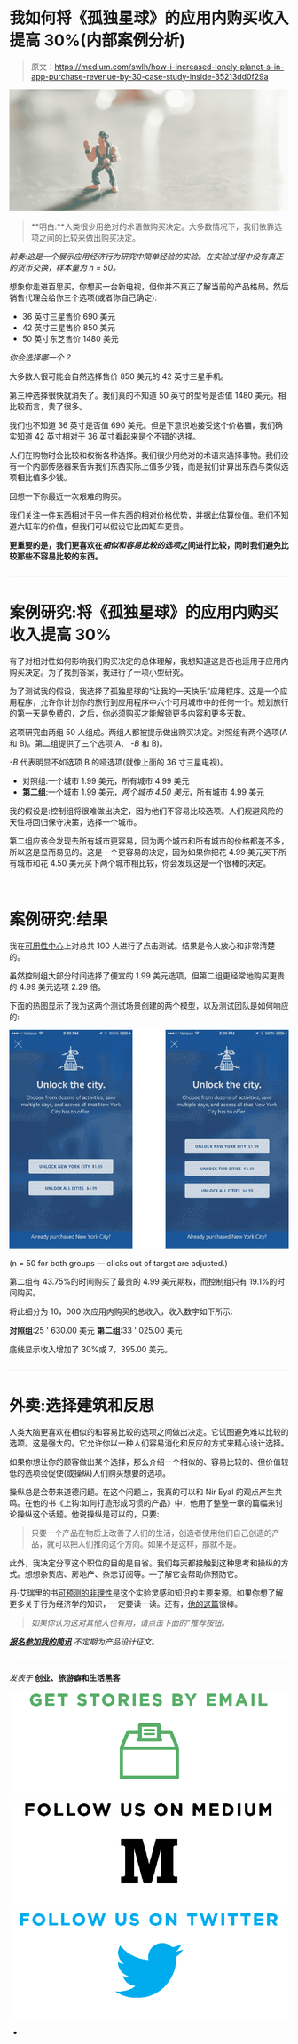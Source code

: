 # 我如何将《孤独星球》的应用内购买收入提高 30%(内部案例分析)

> 原文：<https://medium.com/swlh/how-i-increased-lonely-planet-s-in-app-purchase-revenue-by-30-case-study-inside-35213dd0f29a>

![](img/50aabe1378add7e1542a88a8da98074d.png)

> **明白:**人类很少用绝对的术语做购买决定。大多数情况下，我们依靠选项之间的比较来做出购买决定。

*前奏:这是一个展示应用经济行为研究中简单经验的实验。在实验过程中没有真正的货币交换，样本量为 n = 50。*

想象你走进百思买。你想买一台新电视，但你并不真正了解当前的产品格局。然后销售代理会给你三个选项(或者你自己确定):

*   36 英寸三星售价 690 美元
*   42 英寸三星售价 850 美元
*   50 英寸东芝售价 1480 美元

*你会选择哪一个？*

大多数人很可能会自然选择售价 850 美元的 42 英寸三星手机。

第三种选择很快就消失了。我们真的不知道 50 英寸的型号是否值 1480 美元。相比较而言，贵了很多。

我们也不知道 36 英寸是否值 690 美元。但是下意识地接受这个价格锚，我们确实知道 42 英寸相对于 36 英寸看起来是个不错的选择。

人们在购物时会比较和权衡各种选择。我们很少用绝对的术语来选择事物。我们没有一个内部传感器来告诉我们东西实际上值多少钱，而是我们计算出东西与类似选项相比值多少钱。

回想一下你最近一次艰难的购买。

我们关注一件东西相对于另一件东西的相对价格优势，并据此估算价值。我们不知道六缸车的价值，但我们可以假设它比四缸车更贵。

**更重要的是，我们更喜欢在*相似和容易比较的选项*之间进行比较，同时我们避免比较那些不容易比较的东西。**

![](img/d1f1db60adb711201f66040c9abf8ee2.png)

# 案例研究:将《孤独星球》的应用内购买收入提高 30%

有了对相对性如何影响我们购买决定的总体理解，我想知道这是否也适用于应用内购买决定。为了找到答案，我进行了一项小型研究。

为了测试我的假设，我选择了孤独星球的“让我的一天快乐”应用程序。这是一个应用程序，允许你计划你的旅行到应用程序中六个可用城市中的任何一个。规划旅行的第一天是免费的，之后，你必须购买才能解锁更多内容和更多天数。

这项研究由两组 50 人组成。两组人都被提示做出购买决定。对照组有两个选项(A 和 B)。第二组提供了三个选项(A、 *-B* 和 B)。

*-B* 代表明显不如选项 B 的哑选项(就像上面的 36 寸三星电视)。

*   对照组:一个城市 1.99 美元，所有城市 4.99 美元
*   **第二组**:一个城市 1.99 美元，*两个城市 4.50 美元*，所有城市 4.99 美元

我的假设是:控制组将很难做出决定，因为他们不容易比较选项。人们规避风险的天性将回归保守决策，选择一个城市。

第二组应该会发现去所有城市更容易，因为两个城市和所有城市的价格都差不多，所以这是显而易见的。这是一个更容易的决定，因为如果你把花 4.99 美元买下所有城市和花 4.50 美元买下两个城市相比较，你会发现这是一个很棒的决定。

![](img/d1f1db60adb711201f66040c9abf8ee2.png)

# 案例研究:结果

我在[可用性中心](https://usabilityhub.com/)上对总共 100 人进行了点击测试。结果是令人放心和非常清楚的。

虽然控制组大部分时间选择了便宜的 1.99 美元选项，但第二组更经常地购买更贵的 4.99 美元选项 2.29 倍。

下面的热图显示了我为这两个测试场景创建的两个模型，以及测试团队是如何响应的:

![](img/530cd621f409d9c75dc8761a657f8fa2.png)

(n = 50 for both groups — clicks out of target are adjusted.)

第二组有 43.75%的时间购买了最贵的 4.99 美元期权，而控制组只有 19.1%的时间购买。

将此细分为 10，000 次应用内购买的总收入，收入数字如下所示:

**对照组**:25 ' 630.00 美元
**第二组**:33 ' 025.00 美元

底线显示收入增加了 30%或 7，395.00 美元。

![](img/d1f1db60adb711201f66040c9abf8ee2.png)

# 外卖:选择建筑和反思

人类大脑更喜欢在相似的和容易比较的选项之间做出决定。它试图避免难以比较的选项。这是强大的。它允许你以一种人们容易消化和反应的方式来精心设计选择。

如果你想让你的顾客做出某个选择，那么介绍一个相似的、容易比较的、但价值较低的选项会促使(或操纵)人们购买想要的选项。

操纵总是会带来道德问题。在这个问题上，我真的可以和 Nir Eyal 的观点产生共鸣。在他的书《上钩:如何打造形成习惯的产品》中，他用了整整一章的篇幅来讨论操纵这个话题。他说操纵是可以的，只要:

> 只要一个产品在物质上改善了人们的生活，创造者使用他们自己创造的产品，就可以把人们推向这个方向。如果不是这样，那就不是。

此外，我决定分享这个职位的目的是自省。我们每天都接触到这种思考和操纵的方式。想想杂货店、房地产、杂志订阅等。—了解它会帮助你预防它。

丹·艾瑞里的书[可预测的非理性](http://www.amazon.com/Predictably-Irrational-Revised-Expanded-Edition/dp/0061353248)是这个实验灵感和知识的主要来源。如果你想了解更多关于行为经济学的知识，一定要读一读。还有，[他的这篇](http://danariely.com/the-books/excerpted-from-chapter-1-%E2%80%93-the-truth-about-relativity-2/)很棒。

> *如果你认为这对其他人也有用，请点击下面的“*推荐*按钮。*

[***报名参加我的简讯***](http://www.thierrymeier.com/mailinglist.html) *不定期为产品设计征文。*

![](img/71d955550911c61d0aef4c66a71f8e15.png)

*发表于* **创业、旅游癖和生活黑客**

[![](img/f20f8a326d92cd024c2946c0427a85fd.png)](http://supply.us9.list-manage.com/subscribe?u=310af6eb2240d299c7032ef6c&id=d28d8861ad)[![](img/1b4fd39dd738a88ac13336ad93f1049c.png)](https://blog.growth.supply/)[![](img/93f21657a8ed7c0f741216a91b53c713.png)](https://twitter.com/swlh_)

-